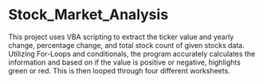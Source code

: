 # Stock_Market_Analysis

This project uses VBA scripting to extract the ticker value and yearly change, percentage change, and total stock count of given stocks data. Utilizing For-Loops and conditionals, the program accurately calculates the information and based on if the value is positive or negative, highlights green or red. This is then looped through four different worksheets.
